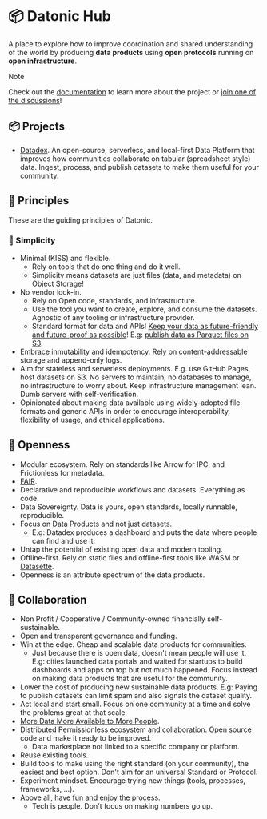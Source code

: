 # 📦 Datonic Hub

A place to explore how to improve coordination and shared understanding of the world by producing **data products** using **open protocols** running on **open infrastructure**.

> [!NOTE]
>
> Check out the [documentation](notes/) to learn more about the project or [join one of the discussions](https://github.com/orgs/datonic/discussions)!

## 📦 Projects

- [Datadex](https://github.com/datonic/datadex). An open-source, serverless, and local-first Data Platform that improves how communities collaborate on tabular (spreadsheet style) data. Ingest, process, and publish datasets to make them useful for your community.

## 🌟 Principles

These are the guiding principles of Datonic.

### 🔄 Simplicity

- Minimal (KISS) and flexible.
  - Rely on tools that do one thing and do it well.
  - Simplicity means datasets are just files (data, and metadata) on Object Storage!
- No vendor lock-in.
  - Rely on Open code, standards, and infrastructure.
  - Use the tool you want to create, explore, and consume the datasets. Agnostic of any tooling or infrastructure provider.
  - Standard format for data and APIs! [Keep your data as future-friendly and future-proof as possible](https://indieweb.org/longevity)! E.g: [publish data as Parquet files on S3](https://www.robinlinacre.com/parquet_api/).
- Embrace inmutability and idempotency. Rely on content-addressable storage and append-only logs.
- Aim for stateless and serverless deployments. E.g. use GitHub Pages, host datasets on S3. No servers to maintain, no databases to manage, no infrastructure to worry about. Keep infrastructure management lean. Dumb servers with self-verification.
- Opinionated about making data available using widely-adopted file formats and generic APIs in order to encourage interoperability, flexibility of usage, and ethical applications.

## 📖 Openness

- Modular ecosystem. Rely on standards like Arrow for IPC, and Frictionless for metadata.
- [FAIR](https://www.go-fair.org/fair-principles/).
- Declarative and reproducible workflows and datasets. Everything as code.
- Data Sovereignty. Data is yours, open standards, locally runnable, reproducible.
- Focus on Data Products and not just datasets.
  - E.g: Datadex produces a dashboard and puts the data where people can find and use it.
- Untap the potential of existing open data and modern tooling.
- Offline-first. Rely on static files and offline-first tools like WASM or [Datasette](https://datasette.io/).
- Openness is an attribute spectrum of the data products.

## 🤝 Collaboration

- Non Profit / Cooperative / Community-owned financially self-sustainable.
- Open and transparent governance and funding.
- Win at the edge. Cheap and scalable data products for communities.
  - Just because there is open data, doesn't mean people will use it. E.g: cities launched data portals and waited for startups to build dashboards and apps on top but not much happened. Focus instead on making data products that are useful for the community.
- Lower the cost of producing new sustainable data products. E.g: Paying to publish datasets can limit spam and also signals the dataset quality.
- Act local and start small. Focus on one community at a time and solve the problems great at that scale.
- [More Data More Available to More People](https://radiant.earth/blog/2024/05/the-state-of-data-at-satsummit-2024/).
- Distributed Permissionless ecosystem and collaboration. Open source code and make it ready to be improved.
  - Data marketplace not linked to a specific company or platform.
- Reuse existing tools.
- Build tools to make using the right standard (on your community), the easiest and best option. Don't aim for an universal Standard or Protocol.
- Experiment mindset. Encourage trying new things (tools, processes, frameworks, ...).
- [Above all, have fun and enjoy the process](https://indieweb.org/principles).
  - Tech is people. Don't focus on making numbers go up.
